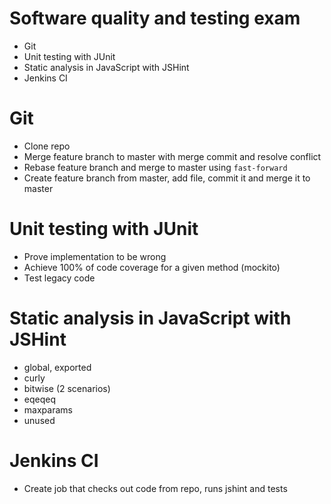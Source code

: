 # Software quality and testing exam

* Git
* Unit testing with JUnit
* Static analysis in JavaScript with JSHint
* Jenkins CI

# Git

* Clone repo
* Merge feature branch to master with merge commit and resolve conflict
* Rebase feature branch and merge to master using `fast-forward`
* Create feature branch from master, add file, commit it and merge it to master

# Unit testing with JUnit

* Prove implementation to be wrong
* Achieve 100% of code coverage for a given method (mockito)
* Test legacy code

# Static analysis in JavaScript with JSHint

* global, exported
* curly
* bitwise (2 scenarios)
* eqeqeq
* maxparams
* unused

# Jenkins CI

* Create job that checks out code from repo, runs jshint and tests
